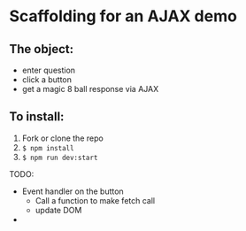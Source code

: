 # Scaffolding for an AJAX demo
## The object:
- enter question
- click a button
- get a magic 8 ball response via AJAX

## To install:

1. Fork or clone the repo
2. `$ npm install`
3. `$ npm run dev:start`


TODO:
- Event handler on the button
  - Call a function to make fetch call
  - update DOM
-  

